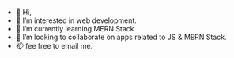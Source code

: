 - 👋 Hi, 
- 👀 I’m interested in web development.
- 🌱 I’m currently learning MERN Stack
- 💞️ I’m looking to collaborate on apps related to JS & MERN Stack.
- 📫 fee free to email me. 

<!---
zshncode/zshncode is a ✨ special ✨ repository because its `README.md` (this file) appears on your GitHub profile.
You can click the Preview link to take a look at your changes.
--->
